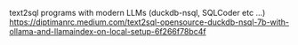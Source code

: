 text2sql programs with modern LLMs (duckdb-nsql, SQLCoder etc ...)
https://diptimanrc.medium.com/text2sql-opensource-duckdb-nsql-7b-with-ollama-and-llamaindex-on-local-setup-6f266f78bc4f
